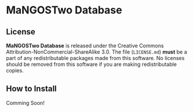 MaNGOSTwo Database
==========

License
-------
**MaNGOSTwo Database** is released under the Creative Commons Attribution-NonCommercial-ShareAlike 3.0.
The file (`LICENSE.md`) **must** be a part of any redistributable packages
made from this software.  No licenses should be removed from this software if
you are making redistributable copies.

How to Install
-------
Comming Soon!